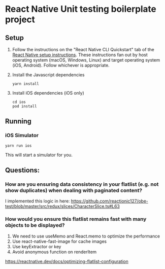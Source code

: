 # React Native Unit testing boilerplate project

## Setup

1. Follow the instructions on the "React Native CLI Quickstart" tab of
   the [React Native setup instructions](
   https://reactnative.dev/docs/environment-setup).  These
   instructions fan out by host operating system (macOS, Windows,
   Linux) and target operating system (iOS, Android).  Follow
   whichever is appropriate.

2. Install the Javascript dependencies
   ```
   yarn install
   ```

3. Install iOS dependencies (iOS only)
   ```
   cd ios
   pod install
   ```
## Running

### iOS Simulator

`yarn run ios`

This will start a simulator for you.

## Questions:
### How are you ensuring data consistency in your flatlist (e.g. not show duplicates) when dealing with paginated content?
I implemented this logic in here: https://github.com/reactionic127/obe-test/blob/master/src/redux/slices/CharacterSlice.ts#L63

### How would you ensure this flatlist remains fast with many objects to be displayed?
1. We need to use useMemo and React.memo to optimize the performance
2. Use react-native-fast-image for cache images
3. Use keyExtractor or key
4. Avoid anonymous function on renderItem

https://reactnative.dev/docs/optimizing-flatlist-configuration

